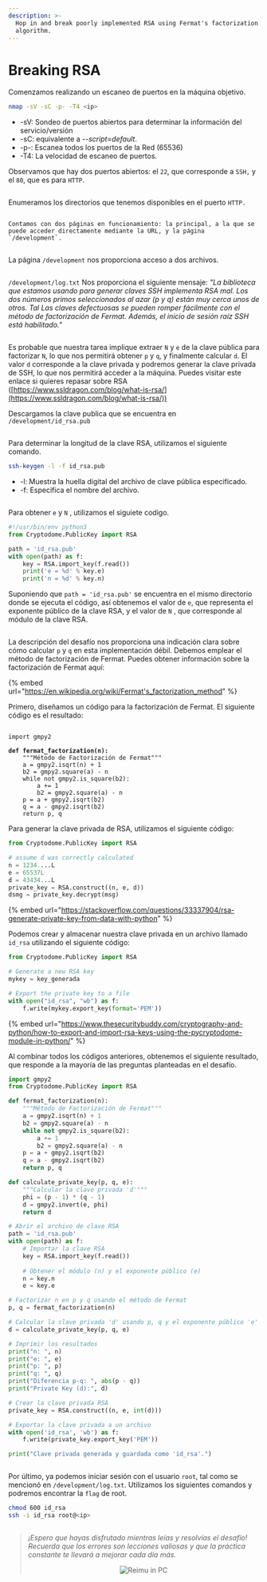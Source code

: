 ```yaml
---
description: >-
  Hop in and break poorly implemented RSA using Fermat's factorization
  algorithm.
---
```


# Breaking RSA

Comenzamos realizando un escaneo de puertos en la máquina objetivo.

```bash
nmap -sV -sC -p- -T4 <ip>
```

* -sV: Sondeo de puertos abiertos para determinar la información del servicio/versión
* -sC: equivalente a _--script=default_.
* -p-: Escanea todos los puertos de la Red (65536)
* -T4: La velocidad de escaneo de puertos.

Observamos que hay dos puertos abiertos: el `22`, que corresponde a `SSH,` y el `80`, que es para `HTTP`.

<figure><img src="../.gitbook/assets/nmap.png" alt=""><figcaption></figcaption></figure>

Enumeramos los directorios que tenemos disponibles en el puerto `HTTP.`&#x20;

<figure><img src="../.gitbook/assets/gobusterindex.png" alt=""><figcaption></figcaption></figure>

    Contamos con dos páginas en funcionamiento: la principal, a la que se puede acceder directamente mediante la URL, y la página `/development`.

<figure><img src="../.gitbook/assets/pagenormal.png" alt=""><figcaption></figcaption></figure>

La página `/development` nos proporciona acceso a dos archivos.

<figure><img src="../.gitbook/assets/develoment.png" alt=""><figcaption></figcaption></figure>

`/development/log.txt` Nos proporciona el siguiente mensaje: _"La biblioteca que estamos usando para generar claves SSH implementa RSA mal. Los dos números primos seleccionados al azar (p y q) están muy cerca unos de otros. Tal Las claves defectuosas se pueden romper fácilmente con el método de factorización de Fermat. Además, el inicio de sesión raíz SSH está habilitado."_&#x20;

<figure><img src="../.gitbook/assets/log.png" alt=""><figcaption></figcaption></figure>



Es probable que nuestra tarea implique extraer `N` y `e` de la clave pública para factorizar `N`, lo que nos permitirá obtener `p` y `q`, y finalmente calcular `d`. El valor `d` corresponde a la clave privada y podremos generar la clave privada de SSH, lo que nos permitirá acceder a la máquina. Puedes  visitar este enlace si quieres repasar sobre RSA ([https://www.ssldragon.com/blog/what-is-rsa/](https://www.ssldragon.com/blog/what-is-rsa/))

Descargamos la clave publica que se encuentra en `/development/id_rsa.pub`&#x20;

<figure><img src="../.gitbook/assets/id_rsa.png" alt=""><figcaption></figcaption></figure>

Para determinar la longitud de la clave RSA, utilizamos el siguiente comando.

```bash
ssh-keygen -l -f id_rsa.pub
```

* -l: Muestra la huella digital del archivo de clave pública especificado.
* -f: Especifica el nombre del archivo.

<figure><img src="../.gitbook/assets/rsa.png" alt=""><figcaption></figcaption></figure>

Para obtener `e` y `N` , utilizamos el siguiete codigo.

```python
#!/usr/bin/env python3
from Cryptodome.PublicKey import RSA

path = 'id_rsa.pub'
with open(path) as f:
    key = RSA.import_key(f.read())
    print('e = %d' % key.e)
    print('n = %d' % key.n)
```

Suponiendo que `path = 'id_rsa.pub'` se encuentra en el mismo directorio donde se ejecuta el código, así obtenemos el valor de `e`, que representa el exponente público de la clave RSA, y el valor de `N` , que corresponde al módulo de la clave RSA.

<figure><img src="../.gitbook/assets/NE.png" alt=""><figcaption></figcaption></figure>

La descripción del desafío nos proporciona una indicación clara sobre cómo calcular `p` y `q` en esta implementación débil. Debemos emplear el método de factorización de Fermat.  Puedes obtener información sobre la factorización de Fermat aquí:

{% embed url="https://en.wikipedia.org/wiki/Fermat's_factorization_method" %}

Primero, diseñamos un código para la factorización de Fermat. El siguiente código es el resultado:

<figure><img src="../.gitbook/assets/fermanpse.png" alt=""><figcaption></figcaption></figure>

<pre class="language-python"><code class="lang-python">import gmpy2

<strong>def fermat_factorization(n):
</strong>    """Método de Factorización de Fermat"""
    a = gmpy2.isqrt(n) + 1
    b2 = gmpy2.square(a) - n
    while not gmpy2.is_square(b2):
        a += 1
        b2 = gmpy2.square(a) - n
    p = a + gmpy2.isqrt(b2)
    q = a - gmpy2.isqrt(b2)
    return p, q
</code></pre>

Para generar la clave privada de RSA, utilizamos el siguiente código:

```python
from Cryptodome.PublicKey import RSA

# assume d was correctly calculated
n = 1234....L
e = 65537L
d = 43434...L
private_key = RSA.construct((n, e, d))
dsmg = private_key.decrypt(msg)
```

{% embed url="https://stackoverflow.com/questions/33337904/rsa-generate-private-key-from-data-with-python" %}

Podemos crear y almacenar nuestra clave privada en un archivo llamado `id_rsa` utilizando el siguiente código:

```python
from Cryptodome.PublicKey import RSA

# Generate a new RSA key
mykey = key_generada

# Export the private key to a file
with open("id_rsa", "wb") as f:
    f.write(mykey.export_key(format='PEM'))
```

{% embed url="https://www.thesecuritybuddy.com/cryptography-and-python/how-to-export-and-import-rsa-keys-using-the-pycryptodome-module-in-python/" %}

Al combinar todos los códigos anteriores, obtenemos el siguiente resultado, que responde a la mayoría de las preguntas planteadas en el desafío.

```python
import gmpy2
from Cryptodome.PublicKey import RSA

def fermat_factorization(n):
    """Método de Factorización de Fermat"""
    a = gmpy2.isqrt(n) + 1
    b2 = gmpy2.square(a) - n
    while not gmpy2.is_square(b2):
        a += 1
        b2 = gmpy2.square(a) - n
    p = a + gmpy2.isqrt(b2)
    q = a - gmpy2.isqrt(b2)
    return p, q

def calculate_private_key(p, q, e):
    """Calcular la clave privada 'd'"""
    phi = (p - 1) * (q - 1)
    d = gmpy2.invert(e, phi)
    return d

# Abrir el archivo de clave RSA
path = 'id_rsa.pub'
with open(path) as f:
    # Importar la clave RSA
    key = RSA.import_key(f.read())
    
    # Obtener el módulo (n) y el exponente público (e)
    n = key.n
    e = key.e

# Factorizar n en p y q usando el método de Fermat
p, q = fermat_factorization(n)

# Calcular la clave privada 'd' usando p, q y el exponente público 'e'
d = calculate_private_key(p, q, e)

# Imprimir los resultados
print("n: ", n)
print("e: ", e)
print("p: ", p)
print("q: ", q)
print("Diferencia p-q: ", abs(p - q))
print("Private Key (d):", d)

# Crear la clave privada RSA
private_key = RSA.construct((n, e, int(d)))

# Exportar la clave privada a un archivo
with open('id_rsa', 'wb') as f:
    f.write(private_key.export_key('PEM'))

print("Clave privada generada y guardada como 'id_rsa'.")
```

<figure><img src="../.gitbook/assets/asdawdwad.png" alt=""><figcaption></figcaption></figure>

Por último, ya podemos iniciar sesión con el usuario `root`, tal como se mencionó en `/development/log.txt`. Utilizamos los siguientes comandos y podremos encontrar la `flag` de root.

```bash
chmod 600 id_rsa
ssh -i id_rsa root@<ip> 
```

<figure><img src="../.gitbook/assets/finish.png" alt=""><figcaption></figcaption></figure>

> _¡Espero que hayas disfrutado mientras leías y resolvías el desafío! Recuerda que los errores son lecciones valiosas y que la práctica constante te llevará a mejorar cada día más._
>
> <p align="center"><img src="../.gitbook/assets/WhatsApp Image 2025-07-13 at 22.21.43.jpeg" alt="Reimu in PC" data-size="original"></p>
